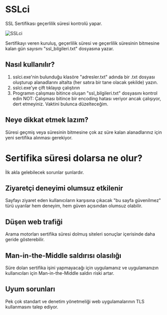 # SSLci
SSL Sertifikası geçerlilik süresi kontrolü yapar. 

![SSLci](https://github.com/alperbasaran/SSLci/assets/8544424/fa708be2-8941-440e-9bf8-eda361a090c4)

Sertifikayı veren kuruluş, geçerlilik süresi ve geçerlilik süresinin bitmesine kalan gün sayısını "ssl_bilgileri.txt" dosyasına yazar. 

## Nasıl kullanılır?

1. sslci.exe'nin bulunduğu klasöre "adresler.txt" adında bir .txt dosyası oluşturup alanadlarını altalta (her satıra bir tane olacak şekilde) yazın.
2. sslci.exe'ye çift tıklayıp çalıştırın
3. Programın çalışması bitince oluşan "ssl_bilgileri.txt" dosyasını kontrol edin
NOT: Çalışması bitince bir encoding hatası veriyor ancak çalışıyor, dert etmeyiniz. Vaktini bulunca düzelteceğim. 

## Neye dikkat etmek lazım?
Süresi geçmiş veya süresinin bitmesine çok az süre kalan alanadlarınız için yeni sertifika alınması gerekiyor.

# Sertifika süresi dolarsa ne olur?
İlk akla gelebilecek sorunlar şunlardır. 

## Ziyaretçi deneyimi olumsuz etkilenir
Sayfayı ziyaret eden kullanıcıların karşısına çıkacak "bu sayfa güvenilmez" türü uyarılar hem deneyim, hem güven açısından olumsuz olabilir. 

## Düşen web trafiği
Arama motorları sertifika süresi dolmuş siteleri sonuçlar içerisinde daha geride gösterebilir. 

## Man-in-the-Middle saldırısı olasılığı
Süre dolan sertifika işini yapmayacağı için uygulamanız ve uygulamanızın kullanıcıları için Man-in-the-Middle saldırı riski artar. 

## Uyum sorunları
Pek çok standart ve denetim yönetmeliği web uygulamalarının TLS kullanmasını talep ediyor. 

